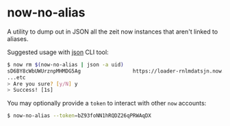 # now-no-alias

A utility to dump out in JSON all the zeit now instances that aren't linked to aliases.

Suggested usage with [json](https://www.npmjs.com/package/json) CLI tool:

```bash
$ now rm $(now-no-alias | json -a uid)
sD6BY8cWbUWUrznpMHMDG5Ag                 https://loader-rnlmdatsjn.now.sh      5m ago
...etc
> Are you sure? [y/N] y
> Success! [1s]
```

You may optionally provide a `token` to interact with other `now` accounts:

```bash
$ now-no-alias --token=bZ93foNN1hRQDZ26qPRWAqDX
```
